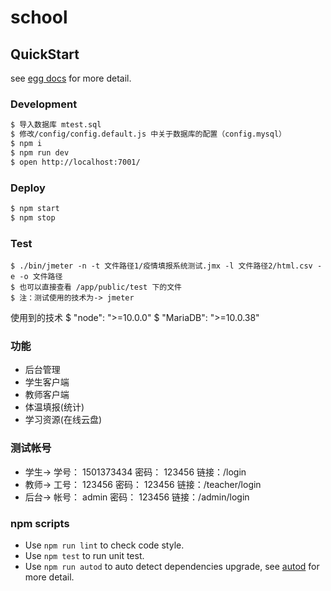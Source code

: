 # school



## QuickStart

<!-- add docs here for user -->

see [egg docs][egg] for more detail.

### Development

```bash
$ 导入数据库 mtest.sql
$ 修改/config/config.default.js 中关于数据库的配置（config.mysql）
$ npm i
$ npm run dev
$ open http://localhost:7001/
```

### Deploy

```bash
$ npm start
$ npm stop
```

### Test
```
$ ./bin/jmeter -n -t 文件路径1/疫情填报系统测试.jmx -l 文件路径2/html.csv -e -o 文件路径
$ 也可以直接查看 /app/public/test 下的文件
$ 注：测试使用的技术为-> jmeter
```

使用到的技术
$ "node": ">=10.0.0"
$ "MariaDB": ">=10.0.38"

### 功能
- 后台管理
- 学生客户端
- 教师客户端
- 体温填报(统计)
- 学习资源(在线云盘)

### 测试帐号
- 学生->   学号： 1501373434  密码： 123456   链接：/login
- 教师->   工号： 123456      密码： 123456   链接：/teacher/login
- 后台->   帐号： admin       密码： 123456   链接：/admin/login

### npm scripts

- Use `npm run lint` to check code style.
- Use `npm test` to run unit test.
- Use `npm run autod` to auto detect dependencies upgrade, see [autod](https://www.npmjs.com/package/autod) for more detail.


[egg]: https://eggjs.org
